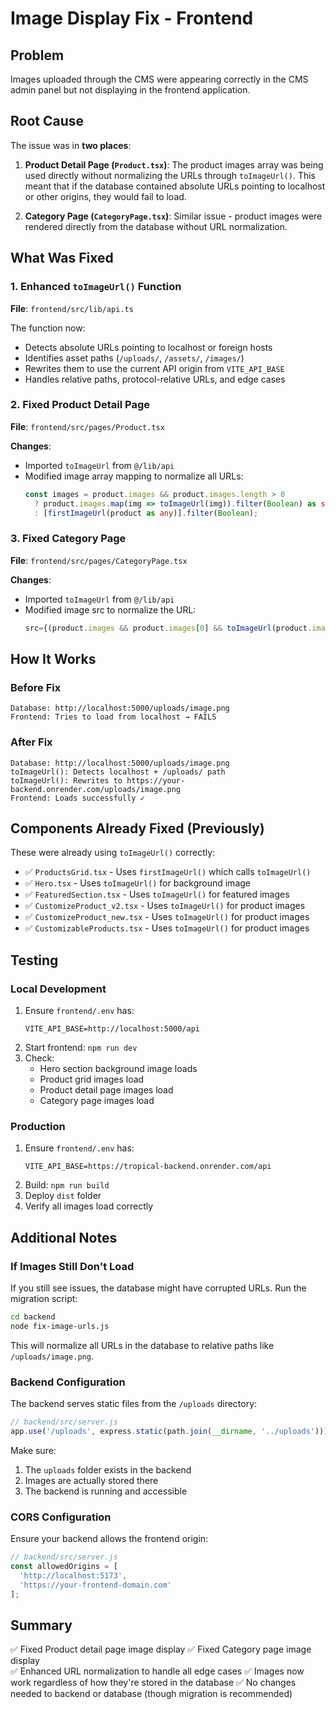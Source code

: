 # Image Display Fix - Frontend

## Problem
Images uploaded through the CMS were appearing correctly in the CMS admin panel but not displaying in the frontend application.

## Root Cause
The issue was in **two places**:

1. **Product Detail Page (`Product.tsx`)**: The product images array was being used directly without normalizing the URLs through `toImageUrl()`. This meant that if the database contained absolute URLs pointing to localhost or other origins, they would fail to load.

2. **Category Page (`CategoryPage.tsx`)**: Similar issue - product images were rendered directly from the database without URL normalization.

## What Was Fixed

### 1. Enhanced `toImageUrl()` Function
**File**: `frontend/src/lib/api.ts`

The function now:
- Detects absolute URLs pointing to localhost or foreign hosts
- Identifies asset paths (`/uploads/`, `/assets/`, `/images/`)
- Rewrites them to use the current API origin from `VITE_API_BASE`
- Handles relative paths, protocol-relative URLs, and edge cases

### 2. Fixed Product Detail Page
**File**: `frontend/src/pages/Product.tsx`

**Changes**:
- Imported `toImageUrl` from `@/lib/api`
- Modified image array mapping to normalize all URLs:
  ```typescript
  const images = product.images && product.images.length > 0 
    ? product.images.map(img => toImageUrl(img)).filter(Boolean) as string[]
    : [firstImageUrl(product as any)].filter(Boolean);
  ```

### 3. Fixed Category Page
**File**: `frontend/src/pages/CategoryPage.tsx`

**Changes**:
- Imported `toImageUrl` from `@/lib/api`
- Modified image src to normalize the URL:
  ```typescript
  src={(product.images && product.images[0] && toImageUrl(product.images[0])) || "placeholder"}
  ```

## How It Works

### Before Fix
```
Database: http://localhost:5000/uploads/image.png
Frontend: Tries to load from localhost → FAILS
```

### After Fix
```
Database: http://localhost:5000/uploads/image.png
toImageUrl(): Detects localhost + /uploads/ path
toImageUrl(): Rewrites to https://your-backend.onrender.com/uploads/image.png
Frontend: Loads successfully ✓
```

## Components Already Fixed (Previously)
These were already using `toImageUrl()` correctly:
- ✅ `ProductsGrid.tsx` - Uses `firstImageUrl()` which calls `toImageUrl()`
- ✅ `Hero.tsx` - Uses `toImageUrl()` for background image
- ✅ `FeaturedSection.tsx` - Uses `toImageUrl()` for featured images
- ✅ `CustomizeProduct_v2.tsx` - Uses `toImageUrl()` for product images
- ✅ `CustomizeProduct_new.tsx` - Uses `toImageUrl()` for product images
- ✅ `CustomizableProducts.tsx` - Uses `toImageUrl()` for product images

## Testing

### Local Development
1. Ensure `frontend/.env` has:
   ```env
   VITE_API_BASE=http://localhost:5000/api
   ```
2. Start frontend: `npm run dev`
3. Check:
   - Hero section background image loads
   - Product grid images load
   - Product detail page images load
   - Category page images load

### Production
1. Ensure `frontend/.env` has:
   ```env
   VITE_API_BASE=https://tropical-backend.onrender.com/api
   ```
2. Build: `npm run build`
3. Deploy `dist` folder
4. Verify all images load correctly

## Additional Notes

### If Images Still Don't Load
If you still see issues, the database might have corrupted URLs. Run the migration script:
```bash
cd backend
node fix-image-urls.js
```

This will normalize all URLs in the database to relative paths like `/uploads/image.png`.

### Backend Configuration
The backend serves static files from the `/uploads` directory:
```javascript
// backend/src/server.js
app.use('/uploads', express.static(path.join(__dirname, '../uploads')));
```

Make sure:
1. The `uploads` folder exists in the backend
2. Images are actually stored there
3. The backend is running and accessible

### CORS Configuration
Ensure your backend allows the frontend origin:
```javascript
// backend/src/server.js
const allowedOrigins = [
  'http://localhost:5173',
  'https://your-frontend-domain.com'
];
```

## Summary
✅ Fixed Product detail page image display
✅ Fixed Category page image display  
✅ Enhanced URL normalization to handle all edge cases
✅ Images now work regardless of how they're stored in the database
✅ No changes needed to backend or database (though migration is recommended)
